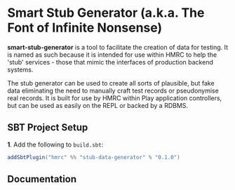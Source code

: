 # Smart Stub Generator (a.k.a. The Font of Infinite Nonsense) 

**smart-stub-generator** is a tool to facilitate the creation of data for testing. It is named as such because it is intended for use within HMRC to help the 'stub' services - those that mimic the interfaces of production backend systems. 

The stub generator can be used to create all sorts of plausible, but fake data eliminating the need to manually craft test records or pseudonymise real records. It is built for use by HMRC within Play application controllers, but can be used as easily on the REPL or backed by a RDBMS. 

## SBT Project Setup

**1**. Add the following to `build.sbt`:

```scala
addSbtPlugin("hmrc" %% "stub-data-generator" % "0.1.0")
```

## Documentation
